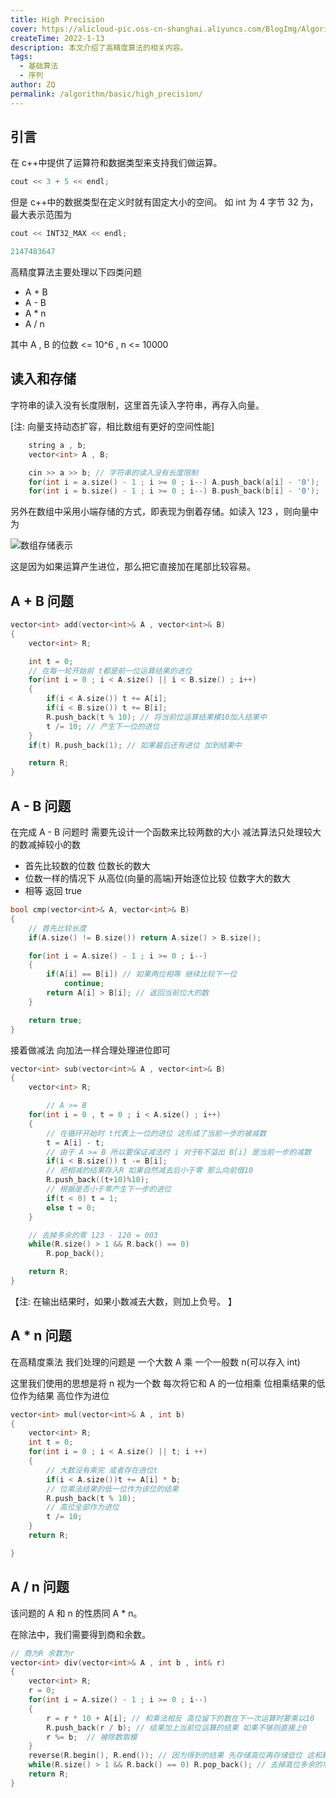 ```yaml
---
title: High Precision
cover: https://alicloud-pic.oss-cn-shanghai.aliyuncs.com/BlogImg/Algorithm/%E7%AE%97%E6%B3%95_%E9%AB%98%E7%B2%BE%E5%BA%A6/%E5%B0%81%E9%9D%A2.jpg
createTime: 2022-1-13
description: 本文介绍了高精度算法的相关内容。
tags:
  - 基础算法
  - 序列
author: ZQ
permalink: /algorithm/basic/high_precision/
---
```


## 引言

在 c++中提供了运算符和数据类型来支持我们做运算。

```c++
cout << 3 + 5 << endl;
```

但是 c++中的数据类型在定义时就有固定大小的空间。 如 int 为 4 字节 32 为，最大表示范围为

```c++
cout << INT32_MAX << endl;

2147483647
```

高精度算法主要处理以下四类问题

- A + B
- A - B
- A \* n
- A / n

其中 A , B 的位数 <= 10^6 , n <= 10000

## 读入和存储

字符串的读入没有长度限制，这里首先读入字符串，再存入向量。

[注: 向量支持动态扩容，相比数组有更好的空间性能]

```c++
    string a , b;
    vector<int> A , B;

    cin >> a >> b; // 字符串的读入没有长度限制
    for(int i = a.size() - 1 ; i >= 0 ; i--) A.push_back(a[i] - '0');
    for(int i = b.size() - 1 ; i >= 0 ; i--) B.push_back(b[i] - '0');
```

另外在数组中采用小端存储的方式，即表现为倒着存储。如读入 123 ，则向量中为

![数组存储表示](https://alicloud-pic.oss-cn-shanghai.aliyuncs.com/BlogImg/Algorithm/%E7%AE%97%E6%B3%95_%E9%AB%98%E7%B2%BE%E5%BA%A6/%E6%95%B0%E7%BB%84%E5%AD%98%E5%82%A8%E8%A1%A8%E7%A4%BA.jpg)

这是因为如果运算产生进位，那么把它直接加在尾部比较容易。

## A + B 问题

```c++
vector<int> add(vector<int>& A , vector<int>& B)
{
    vector<int> R;

    int t = 0;
    // 在每一轮开始前 t都是前一位运算结果的进位
    for(int i = 0 ; i < A.size() || i < B.size() ; i++)
    {
        if(i < A.size()) t += A[i];
        if(i < B.size()) t += B[i];
        R.push_back(t % 10); // 将当前位运算结果模10加入结果中
        t /= 10; // 产生下一位的进位
    }
    if(t) R.push_back(1); // 如果最后还有进位 加到结果中

    return R;
}
```

## A - B 问题

在完成 A - B 问题时 需要先设计一个函数来比较两数的大小 减法算法只处理较大的数减掉较小的数

- 首先比较数的位数 位数长的数大
- 位数一样的情况下 从高位(向量的高端)开始逐位比较 位数字大的数大
- 相等 返回 true

```c++
bool cmp(vector<int>& A, vector<int>& B)
{
  	// 首先比较长度
    if(A.size() != B.size()) return A.size() > B.size();

    for(int i = A.size() - 1 ; i >= 0 ; i--)
    {
        if(A[i] == B[i]) // 如果两位相等 继续比较下一位
            continue;
        return A[i] > B[i]; // 返回当前位大的数
    }

    return true;
}
```

接着做减法 向加法一样合理处理进位即可

```c++
vector<int> sub(vector<int>& A , vector<int>& B)
{
    vector<int> R;

 		// A >= B
    for(int i = 0 , t = 0 ; i < A.size() ; i++)
    {
        // 在循环开始时 t代表上一位的进位 这形成了当前一步的被减数
        t = A[i] - t;
      	// 由于 A >= B 所以要保证减法时 i 对于B不溢出 B[i] 是当前一步的减数
        if(i < B.size()) t -= B[i];
      	// 把相减的结果存入R 如果自然减去后小于零 那么向前借10
        R.push_back((t+10)%10);
      	// 根据是否小于零产生下一步的进位
        if(t < 0) t = 1;
        else t = 0;
    }

    // 去掉多余的零 123 - 120 = 003
    while(R.size() > 1 && R.back() == 0)
        R.pop_back();

    return R;
}
```

【注: 在输出结果时，如果小数减去大数，则加上负号。 】

## A \* n 问题

在高精度乘法 我们处理的问题是 一个大数 A 乘 一个一般数 n(可以存入 int)

这里我们使用的思想是将 n 视为一个数 每次将它和 A 的一位相乘 位相乘结果的低位作为结果 高位作为进位

```c++
vector<int> mul(vector<int>& A , int b)
{
    vector<int> R;
    int t = 0;
    for(int i = 0 ; i < A.size() || t; i ++)
    {
        // 大数没有乘完 或者存在进位t
        if(i < A.size())t += A[i] * b;
      	// 位乘法结果的低一位作为该位的结果
        R.push_back(t % 10);
      	// 高位全部作为进位
        t /= 10;
    }
    return R;

}
```

## A / n 问题

该问题的 A 和 n 的性质同 A \* n。

在除法中，我们需要得到商和余数。

```c++
// 商为R 余数为r
vector<int> div(vector<int>& A , int b , int& r)
{
    vector<int> R;
    r = 0;
    for(int i = A.size() - 1 ; i >= 0 ; i--)
    {
        r = r * 10 + A[i]; // 和乘法相反 高位留下的数在下一次运算时要乘以10
        R.push_back(r / b); // 结果加上当前位运算的结果 如果不够则直接上0
        r %= b;  // 被除数取模
    }
    reverse(R.begin(), R.end()); // 因为得到的结果 先存储高位再存储低位 这和默认的存储规则相反
    while(R.size() > 1 && R.back() == 0) R.pop_back(); // 去掉高位多余的零
    return R;
}
```

